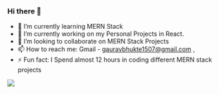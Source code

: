 ### Hi there 👋



- 🔭 I’m currently learning MERN Stack
- 🌱 I’m currently working on my Personal Projects in React.
- 👯 I’m looking to collaborate on MERN Stack Projects
- 📫 How to reach me: Gmail - gauravbhukte1507@gmail.com ,
- ⚡ Fun fact: I Spend almost 12 hours in coding different MERN stack projects


<img src="https://github-readme-stats.vercel.app/api?username=Gaurav-2k1&&show_icons=true&title_color=ffffff&icon_color=bb2acf&text_color=daf7dc&bg_color=151515">

